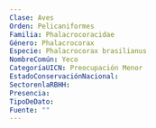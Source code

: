 ```yaml
---
Clase: Aves
Orden: Pelicaniformes
Familia: Phalacrocoracidae
Género: Phalacrocorax
Especie: Phalacrocorax brasilianus
NombreComún: Yeco
CategoríaUICN: Preocupación Menor
EstadoConservaciónNacional: 
SectorenlaRBHH: 
Presencia: 
TipoDeDato: 
Fuente: ""
---
```

